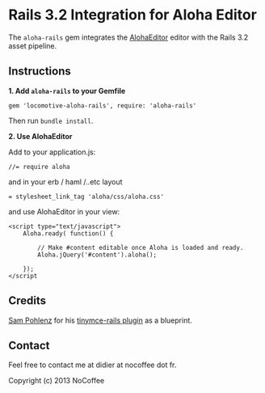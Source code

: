 Rails 3.2 Integration for Aloha Editor
=================================

The `aloha-rails` gem integrates the [AlohaEditor](http://aloha-editor.org/) editor with the Rails 3.2 asset pipeline.


Instructions
------------

**1. Add `aloha-rails` to your Gemfile**

    gem 'locomotive-aloha-rails', require: 'aloha-rails'

Then run `bundle install`.


**2. Use AlohaEditor**

Add to your application.js:

    //= require aloha

and in your erb / haml /..etc layout

    = stylesheet_link_tag 'aloha/css/aloha.css'

and use AlohaEditor in your view:

    <script type="text/javascript">
        Aloha.ready( function() {

            // Make #content editable once Aloha is loaded and ready.
            Aloha.jQuery('#content').aloha();

        });
    </script

Credits
-------

[Sam Pohlenz](https://github.com/spohlenz) for his [tinymce-rails plugin](https://github.com/spohlenz/tinymce-rails) as a blueprint.

Contact
-------

Feel free to contact me at didier at nocoffee dot fr.

Copyright (c) 2013 NoCoffee